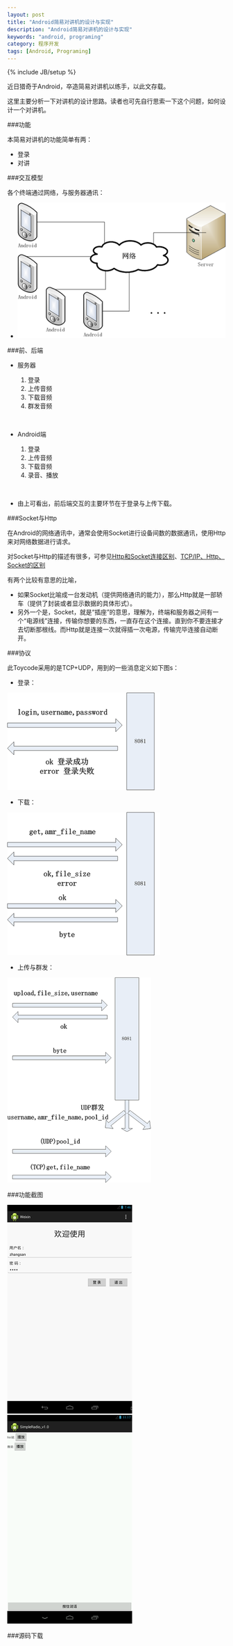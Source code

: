 ```yaml
---
layout: post
title: "Android简易对讲机的设计与实现"
description: "Android简易对讲机的设计与实现"
keywords: "android, programing"
category: 程序开发
tags: [Android, Programing]
---
```

{% include JB/setup %}

近日猎奇于Android，卒造简易对讲机以练手，以此文存载。

这里主要分析一下对讲机的设计思路。读者也可先自行思索一下这个问题，如何设计一个对讲机。

###功能

本简易对讲机的功能简单有两：

- 登录
- 对讲

###交互模型

各个终端通过网络，与服务器通讯：

<!-- more -->

- ![Main](/assets/images/2014/01/speaker1.png)

###前、后端

- 服务器

	1. 登录
	2. 上传音频
	3. 下载音频
	4. 群发音频

<br />

- Android端

	1. 登录
	2. 上传音频
	3. 下载音频
	4. 录音、播放

<br />

- 由上可看出，前后端交互的主要环节在于登录与上传下载。

###Socket与Http

在Android的网络通讯中，通常会使用Socket进行设备间数的数据通讯，使用Http来对网络数据进行请求。

对Socket与Http的描述有很多，可参见[Http和Socket连接区别](http://pan.baidu.com/s/11TOv0)、[TCP/IP、Http、Socket的区别](http://jingyan.baidu.com/article/08b6a591e07ecc14a80922f1.html)

有两个比较有意思的比喻，

- 如果Socket比喻成一台发动机（提供网络通讯的能力），那么Http就是一部轿车（提供了封装或者显示数据的具体形式）。
- 另外一个是，Socket，就是“插座”的意思，理解为，终端和服务器之间有一个“电源线”连接，传输你想要的东西，一直存在这个连接。直到你不要连接才去切断那根线。而Http就是连接一次就得插一次电源，传输完毕连接自动断开。

###协议

此Toycode采用的是TCP+UDP，用到的一些消息定义如下图s：

- 登录：

![Login](/assets/images/2014/01/login.png)

- 下载：

![Get](/assets/images/2014/01/get.png)

- 上传与群发：

![Multisend](/assets/images/2014/01/multisend.png)

###功能截图

![login_layout](/assets/images/2014/01/login_layout.png)![message_layout](/assets/images/2014/01/message_layout.png)

###源码下载


















